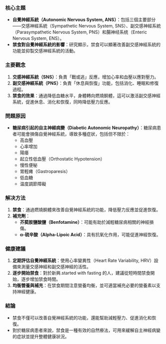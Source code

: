 ### 核心主題
- **自覺神經系統（Autonomic Nervous System, ANS）**：包括三個主要部分——交感神經系統（Sympathetic Nervous System, SNS）、副交感神經系統（Parasympathetic Nervous System, PNS）和腸神经系统（Enteric Nervous System, ENS）。
- **禁食對自覺神經系統的影響**：研究顯示，禁食可以顯著改善副交感神經系統的功能並抑製交感神經系統的活動。

### 主要觀念
1. **交感神經系統（SNS）**：負責「戰或逃」反應，增加心率和血壓以應對壓力。
2. **副交感神經系統（PNS）**：負責「休息與恢復」功能，包括消化、睡眠和修復過程。
3. **禁食的效果**：通過降低血糖水平，身體轉向燃燒酮體，這可以激活副交感神經系統，促進休息、消化和恢復，同時降低壓力反應。

### 問題原因
- **糖尿病引起的自主神經病變（Diabetic Autonomic Neuropathy）**：糖尿病患者可能會損傷自覺神經系統，導致多種症狀，包括但不限於：
  - 高血壓
  - 心率增加
  - 陽痿
  - 起立性低血壓（Orthostatic Hypotension）
  - 慢性便秘
  - 胃輕瘫（Gastroparesis）
  - 低血糖
  - 温度調節障礙

### 解决方法
1. **禁食**：通過燃燒酮體來改善自覺神經系統的功能，降低壓力反應並促進恢復。
2. **補充劑**：
   - **芥葜胺鹽酸鹽（Benfotamine）**：可能有助於減輕糖尿病相關的神經損傷。
   - **α-硫辛酸（Alpha-Lipoic Acid）**：具有抗氧化作用，可能促進神經恢復。

### 健康建議
1. **定期評估自覺神經系統**：使用心率變異性（Heart Rate Variability, HRV）設備來測量交感神經和副交感神經的活性。
2. **逐步開始禁食**：對於新興.started with fasting 的人，建議從短時間禁食開始，逐步增加禁食時間。
3. **均衡營養與補充**：在禁食期間注意營養均衡，並可適當補充必要的營養素以支持神經健康。

### 結論
- 禁食不僅可以改善自覺神經系統的功能，還能幫助減輕壓力、促進消化和恢復。
- 對於糖尿病患者來說，禁食是一種有效的自然療法，可用來緩解自主神經病變的症狀並提升整體健康狀況。